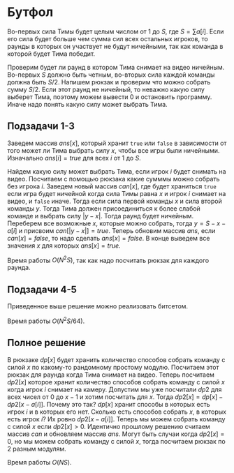 # Бутфол
Во-первых сила Тимы будет целым числом от $1$ до $S$, где $S=\sum a[i]$. Если его сила будет больше чем сумма сил всех остальных игроков, то раунды в которых он участвует не будут ничейными, так как команда в которой будет Тима победит.

Проверим будет ли раунд в котором Тима снимает на видео ничейным. Во-первых $S$ должно быть четным, во-вторых сила каждой команды должна быть $S/2$. Напишем рюкзак и проверим что можно собрать сумму $S/2$. Если этот раунд не ничейный, то неважно какую силу выберет Тима, поэтому можем вывести $0$ и остановить программу. Иначе надо понять какую силу может выбрать Тима.

## Подзадачи 1-3
Заведем массив $ans[x]$, который хранит `true` или `false` в зависимости от того может ли Тима выбрать силу $x$, чтобы все игры были ничейными. Изначально $ans[i]=true$ для всех $i$ от $1$ до $S$.

Найдем какую силу может выбрать Тима, если игрок $i$ будет снимать на видео. Посчитаем с помощью рюкзака какие сумммы можно собрать без игрока $i$. Заведем новый массив $can[x]$, где будет храниться `true` если игра будет ничейной когда сила Тимы равна $x$ и игрок $i$ снимает на видео, и `false` иначе. Тогда если сила первой команды $x$ и сила второй команды $y$. Тогда Тима должен присоединиться к более слабой команде и выбрать силу $|y-x|$. Тогда раунд будет ничейным. Переберем все возможные $x$, которые можно собрать, тогда $y=S-x-a[i]$ и присвоим $can[|y-x|]=true$. Теперь обновим массив $ans$, если $can[x]=false$, то надо сделать $ans[x]=false$. В конце выведем все значения $x$ для которых $ans[x]=true$.

Время работы $O(N^2S)$, так как надо посчитать рюкзак для каждого раунда.

## Подзадачи 4-5
Приведенное выше решение можно реализовать битсетом.

Время работы $O(N^2S/64)$.

## Полное решение
В рюкзаке $dp[x]$ будет хранить количество способов собрать команду с силой $x$ по какому-то рандомному простому модулю. Посчитаем этот рюкзак для раунда когда Тима снимает на видео. Теперь посчитаем $dp2[x]$ которое хранит количество способов собрать команду с силой $x$ когда игрок $i$ снимает на камеру. Допустим мы уже посчитали $dp2$ для всех чисел от $0$ до $x-1$ и хотим посчитать для $x$. Тогда $dp2[x]=dp[x]-dp2[x-a[i]]$. Почему это так? $dp[x]$ хранит способы в которых есть игрок $i$ и в которых его нет. Сколько есть способов собрать $x$, в которых есть игрок $i$? Их ровно $dp2[x-a[i]]$. Теперь мы можем собрать команду с силой $x$ если $dp2[x]>0$. Идентично прошлому решению считаем массив $can$ и обновляем массив $ans$. Могут быть случаи когда $dp2[x]=0$, но мы можем собрать команду с силой $x$, тогда посчитаем рюкзак по 2 разным модулям.

Время работы $O(NS)$.